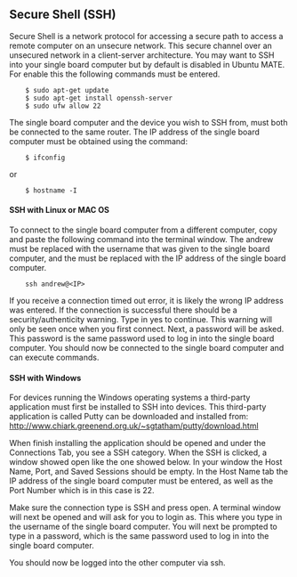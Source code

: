## Secure Shell (SSH)

Secure Shell is a network protocol for accessing a secure path to access a remote computer on an unsecure network. This secure channel over an unsecured network in a client-server architecture. 
You may want to SSH into your single board computer but by default is disabled in Ubuntu MATE. For enable this the following commands must be entered.

		$ sudo apt-get update
		$ sudo apt-get install openssh-server
		$ sudo ufw allow 22

The single board computer and the device you wish to SSH from, must both be connected to the same router. The IP address of the single board computer must be obtained using the command:

		$ ifconfig

or

		$ hostname -I

#### SSH with Linux or MAC OS

To connect to the single board computer from a different computer, copy and paste the following command into the terminal window. The andrew must be replaced with the username that was given to the single board computer, and the <IP> must be replaced with the IP address of the single board computer.

		ssh andrew@<IP>

If you receive a connection timed out error, it is likely the wrong IP address was entered. 
If the connection is successful there should be a security/authenticity warning. Type in yes to continue. This warning will only be seen once when you first connect. Next, a password will be asked. This password is the same password used to log in into the single board computer. 
You should now be connected to the single board computer and can execute commands. 

#### SSH with Windows

For devices running the Windows operating systems a third-party application must first be installed to SSH into devices. This third-party application is called Putty can be downloaded and installed from: http://www.chiark.greenend.org.uk/~sgtatham/putty/download.html

When finish installing the application should be opened and under the Connections Tab, you see a SSH category. When the SSH is clicked, a window showed open like the one showed below. In your window the Host Name, Port, and Saved Sessions should be empty. In the Host Name tab the IP address of the single board computer must be entered, as well as the Port Number which is in this case is 22. 


Make sure the connection type is SSH and press open. A terminal window will next be opened and will ask for you to login as. This where you type in the username of the single board computer. You will next be prompted to type in a password, which is the same password used to log in into the single board computer.

You should now be logged into the other computer via ssh.
